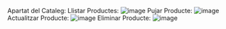 Apartat del Cataleg:
Llistar Productes: 
![image](https://github.com/mrodriguezzsx/M07_UF4_practica20recu/assets/113449897/d92e4a1b-fa56-420a-929b-7a7b307a5b83)
Pujar Producte: 
![image](https://github.com/mrodriguezzsx/M07_UF4_practica20recu/assets/113449897/298e467d-f380-498f-a4bc-2481316b4d87) 
Actualitzar Producte:
![image](https://github.com/mrodriguezzsx/M07_UF4_practica20recu/assets/113449897/90c28ce8-5660-4d71-ae0c-cd16e9143872)
Eliminar Producte:
![image](https://github.com/mrodriguezzsx/M07_UF4_practica20recu/assets/113449897/2e7e1df6-a0cb-4f61-a1d7-ee863799011b)
